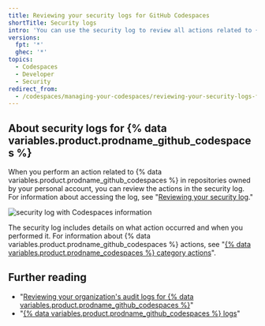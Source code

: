 ```yaml
---
title: Reviewing your security logs for GitHub Codespaces
shortTitle: Security logs
intro: 'You can use the security log to review all actions related to {% data variables.product.prodname_github_codespaces %}.'
versions:
  fpt: '*'
  ghec: '*'
topics:
  - Codespaces
  - Developer
  - Security
redirect_from:
  - /codespaces/managing-your-codespaces/reviewing-your-security-logs-for-codespaces
---
```


 

## About security logs for {% data variables.product.prodname_github_codespaces %}

When you perform an action related to {% data variables.product.prodname_github_codespaces %} in repositories owned by your personal account, you can review the actions in the security log. For information about accessing the log, see "[Reviewing your security log](/authentication/keeping-your-account-and-data-secure/reviewing-your-security-log#accessing-your-security-log)."

![security log with Codespaces information](/assets/images/help/settings/codespaces-audit-log.png)

The security log includes details on what action occurred and when you performed it. For information about {% data variables.product.prodname_github_codespaces %} actions, see "[{% data variables.product.prodname_codespaces %} category actions](/authentication/keeping-your-account-and-data-secure/reviewing-your-security-log#codespaces-category-actions)".

## Further reading

- "[Reviewing your organization's audit logs for {% data variables.product.prodname_github_codespaces %}](/codespaces/managing-codespaces-for-your-organization/reviewing-your-organizations-audit-logs-for-github-codespaces)"
- "[{% data variables.product.prodname_github_codespaces %} logs](/codespaces/troubleshooting/github-codespaces-logs)"
